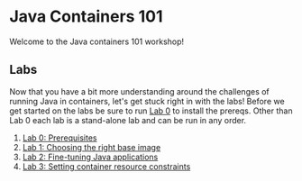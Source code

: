 # Java Containers 101

Welcome to the Java containers 101 workshop!

## Labs

Now that you have a bit more understanding around the challenges of running Java in containers, let's get stuck right in with the labs! Before we get started on the labs be sure to run [Lab 0](./labs/Lab_0.md) to install the prereqs. Other than Lab 0 each lab is a stand-alone lab and can be run in any order. 

1. [Lab 0: Prerequisites](./labs/Lab_0.md)
2. [Lab 1: Choosing the right base image](./labs/Lab_1.md)
3. [Lab 2: Fine-tuning Java applications](./labs/Lab_2.md)
4. [Lab 3: Setting container resource constraints](./labs/Lab_3.md)
